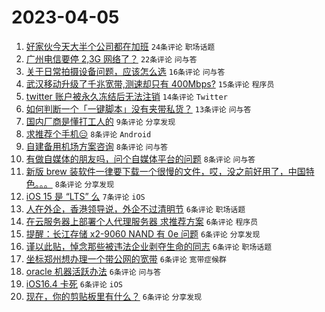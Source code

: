# 2023-04-05

1. [好家伙今天大半个公司都在加班](https://www.v2ex.com/t/929921) `24条评论` `职场话题`
1. [广州电信要停 2,3G 网络了？](https://www.v2ex.com/t/929917) `22条评论` `问与答`
1. [关于日常拍摄设备问题，应该怎么选](https://www.v2ex.com/t/929912) `16条评论` `问与答`
1. [武汉移动升级了千兆宽带,测速却只有 400Mbps?](https://www.v2ex.com/t/929932) `15条评论` `程序员`
1. [twitter 账户被永久冻结后无法注销](https://www.v2ex.com/t/929900) `14条评论` `Twitter`
1. [如何判断一个「一键脚本」没有夹带私货？](https://www.v2ex.com/t/929902) `13条评论` `问与答`
1. [国内厂商是懂打工人的](https://www.v2ex.com/t/929901) `9条评论` `分享发现`
1. [求推荐个手机😑](https://www.v2ex.com/t/929937) `8条评论` `Android`
1. [自建备用机场方案咨询](https://www.v2ex.com/t/929920) `8条评论` `问与答`
1. [有做自媒体的朋友吗，问个自媒体平台的问题](https://www.v2ex.com/t/929909) `8条评论` `问与答`
1. [新版 brew 装软件一律要下载一个很慢的文件，哎，没之前好用了，中国特色。。。](https://www.v2ex.com/t/929899) `8条评论` `分享发现`
1. [iOS 15 是 “LTS” 么](https://www.v2ex.com/t/929906) `7条评论` `iOS`
1. [人在外企，香港领导说，外企不过清明节](https://www.v2ex.com/t/929948) `6条评论` `职场话题`
1. [在云服务器上部署个人代理服务器 求推荐方案](https://www.v2ex.com/t/929933) `6条评论` `程序员`
1. [提醒：长江存储 x2-9060 NAND 有 0e 问题](https://www.v2ex.com/t/929925) `6条评论` `分享发现`
1. [谨以此贴，悼念那些被违法企业剥夺生命的同志](https://www.v2ex.com/t/929913) `6条评论` `职场话题`
1. [坐标郑州想办理一个带公网的宽带](https://www.v2ex.com/t/929910) `6条评论` `宽带症候群`
1. [oracle 机器活跃办法](https://www.v2ex.com/t/929897) `6条评论` `问与答`
1. [iOS16.4 卡死](https://www.v2ex.com/t/929896) `6条评论` `iOS`
1. [现在，你的剪贴板里有什么？](https://www.v2ex.com/t/929898) `6条评论` `分享发现`
